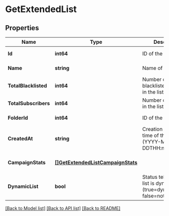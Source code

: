 # GetExtendedList

## Properties
Name | Type | Description | Notes
------------ | ------------- | ------------- | -------------
**Id** | **int64** | ID of the list | [default to null]
**Name** | **string** | Name of the list | [default to null]
**TotalBlacklisted** | **int64** | Number of blacklisted contacts in the list | [default to null]
**TotalSubscribers** | **int64** | Number of contacts in the list | [default to null]
**FolderId** | **int64** | ID of the folder | [default to null]
**CreatedAt** | **string** | Creation UTC date-time of the list (YYYY-MM-DDTHH:mm:ss.SSSZ) | [default to null]
**CampaignStats** | [**[]GetExtendedListCampaignStats**](GetExtendedListCampaignStats.md) |  | [optional] [default to null]
**DynamicList** | **bool** | Status telling if the list is dynamic or not (true&#x3D;dynamic, false&#x3D;not dynamic) | [optional] [default to null]

[[Back to Model list]](../README.md#documentation-for-models) [[Back to API list]](../README.md#documentation-for-api-endpoints) [[Back to README]](../README.md)

